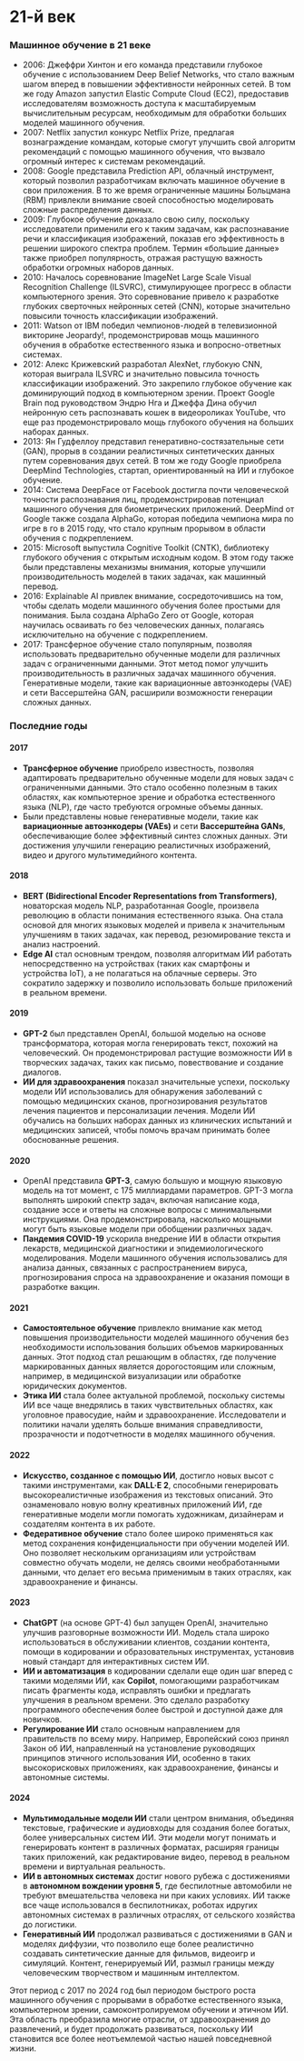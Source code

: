 # 21-й век

### Машинное обучение в 21 веке&#x20;

* 2006: Джеффри Хинтон и его команда представили глубокое обучение с использованием Deep Belief Networks, что стало важным шагом вперед в повышении эффективности нейронных сетей. В том же году Amazon запустил Elastic Compute Cloud (EC2), предоставив исследователям возможность доступа к масштабируемым вычислительным ресурсам, необходимым для обработки больших моделей машинного обучения.&#x20;
* 2007: Netflix запустил конкурс Netflix Prize, предлагая вознаграждение командам, которые смогут улучшить свой алгоритм рекомендаций с помощью машинного обучения, что вызвало огромный интерес к системам рекомендаций.&#x20;
* 2008: Google представила Prediction API, облачный инструмент, который позволил разработчикам включать машинное обучение в свои приложения. В то же время ограниченные машины Больцмана (RBM) привлекли внимание своей способностью моделировать сложные распределения данных.&#x20;
* 2009: Глубокое обучение доказало свою силу, поскольку исследователи применили его к таким задачам, как распознавание речи и классификация изображений, показав его эффективность в решении широкого спектра проблем. Термин «большие данные» также приобрел популярность, отражая растущую важность обработки огромных наборов данных.&#x20;
* 2010: Началось соревнование ImageNet Large Scale Visual Recognition Challenge (ILSVRC), стимулирующее прогресс в области компьютерного зрения. Это соревнование привело к разработке глубоких сверточных нейронных сетей (CNN), которые значительно повысили точность классификации изображений.&#x20;
* 2011: Watson от IBM победил чемпионов-людей в телевизионной викторине Jeopardy!, продемонстрировав мощь машинного обучения в обработке естественного языка и вопросно-ответных системах.&#x20;
* 2012: Алекс Крижевский разработал AlexNet, глубокую CNN, которая выиграла ILSVRC и значительно повысила точность классификации изображений. Это закрепило глубокое обучение как доминирующий подход в компьютерном зрении. Проект Google Brain под руководством Эндрю Нга и Джеффа Дина обучил нейронную сеть распознавать кошек в видеороликах YouTube, что еще раз продемонстрировало мощь глубокого обучения на больших наборах данных.&#x20;
* 2013: Ян Гудфеллоу представил генеративно-состязательные сети (GAN), прорыв в создании реалистичных синтетических данных путем соревнования двух сетей. В том же году Google приобрела DeepMind Technologies, стартап, ориентированный на ИИ и глубокое обучение.&#x20;
* 2014: Система DeepFace от Facebook достигла почти человеческой точности распознавания лиц, продемонстрировав потенциал машинного обучения для биометрических приложений. DeepMind от Google также создала AlphaGo, которая победила чемпиона мира по игре в го в 2015 году, что стало крупным прорывом в области обучения с подкреплением.&#x20;
* 2015: Microsoft выпустила Cognitive Toolkit (CNTK), библиотеку глубокого обучения с открытым исходным кодом. В этом году также были представлены механизмы внимания, которые улучшили производительность моделей в таких задачах, как машинный перевод.&#x20;
* 2016: Explainable AI привлек внимание, сосредоточившись на том, чтобы сделать модели машинного обучения более простыми для понимания. Была создана AlphaGo Zero от Google, которая научилась осваивать го без человеческих данных, полагаясь исключительно на обучение с подкреплением.&#x20;
* 2017: Трансферное обучение стало популярным, позволяя использовать предварительно обученные модели для различных задач с ограниченными данными. Этот метод помог улучшить производительность в различных задачах машинного обучения. Генеративные модели, такие как вариационные автоэнкодеры (VAE) и сети Вассерштейна GAN, расширили возможности генерации сложных данных.

### Последние годы

#### **2017**&#x20;

* **Трансферное обучение** приобрело известность, позволяя адаптировать предварительно обученные модели для новых задач с ограниченными данными. Это стало особенно полезным в таких областях, как компьютерное зрение и обработка естественного языка (NLP), где часто требуются огромные объемы данных.&#x20;
* Были представлены новые генеративные модели, такие как **вариационные автоэнкодеры (VAEs)** и сети **Вассерштейна GANs**, обеспечивающие более эффективный синтез сложных данных. Эти достижения улучшили генерацию реалистичных изображений, видео и другого мультимедийного контента.

#### **2018**&#x20;

* **BERT (Bidirectional Encoder Representations from Transformers)**, новаторская модель NLP, разработанная Google, произвела революцию в области понимания естественного языка. Она стала основой для многих языковых моделей и привела к значительным улучшениям в таких задачах, как перевод, резюмирование текста и анализ настроений.&#x20;
* **Edge AI** стал основным трендом, позволяя алгоритмам ИИ работать непосредственно на устройствах (таких как смартфоны и устройства IoT), а не полагаться на облачные серверы. Это сократило задержку и позволило использовать больше приложений в реальном времени.

#### **2019**

* **GPT-2** был представлен OpenAI, большой моделью на основе трансформатора, которая могла генерировать текст, похожий на человеческий. Он продемонстрировал растущие возможности ИИ в творческих задачах, таких как письмо, повествование и создание диалогов.&#x20;
* **ИИ для здравоохранения** показал значительные успехи, поскольку модели ИИ использовались для обнаружения заболеваний с помощью медицинских сканов, прогнозирования результатов лечения пациентов и персонализации лечения. Модели ИИ обучались на больших наборах данных из клинических испытаний и медицинских записей, чтобы помочь врачам принимать более обоснованные решения.

#### **2020**

* OpenAI представила **GPT-3**, самую большую и мощную языковую модель на тот момент, с 175 миллиардами параметров. GPT-3 могла выполнять широкий спектр задач, включая написание кода, создание эссе и ответы на сложные вопросы с минимальными инструкциями. Она продемонстрировала, насколько мощными могут быть языковые модели при обобщении различных задач.&#x20;
* **Пандемия COVID-19** ускорила внедрение ИИ в области открытия лекарств, медицинской диагностики и эпидемиологического моделирования. Модели машинного обучения использовались для анализа данных, связанных с распространением вируса, прогнозирования спроса на здравоохранение и оказания помощи в разработке вакцин.

#### 2021&#x20;

* **Самостоятельное обучение** привлекло внимание как метод повышения производительности моделей машинного обучения без необходимости использования больших объемов маркированных данных. Этот подход стал решающим в областях, где получение маркированных данных является дорогостоящим или сложным, например, в медицинской визуализации или обработке юридических документов.&#x20;
* **Этика ИИ** стала более актуальной проблемой, поскольку системы ИИ все чаще внедрялись в таких чувствительных областях, как уголовное правосудие, найм и здравоохранение. Исследователи и политики начали уделять больше внимания справедливости, прозрачности и подотчетности в моделях машинного обучения.

#### 2022&#x20;

* **Искусство, созданное с помощью ИИ**, достигло новых высот с такими инструментами, как **DALL·E 2**, способными генерировать высокореалистичные изображения из текстовых описаний. Это ознаменовало новую волну креативных приложений ИИ, где генеративные модели могли помогать художникам, дизайнерам и создателям контента в их работе.&#x20;
* **Федеративное обучение** стало более широко применяться как метод сохранения конфиденциальности при обучении моделей ИИ. Оно позволяет нескольким организациям или устройствам совместно обучать модели, не делясь своими необработанными данными, что делает его весьма применимым в таких отраслях, как здравоохранение и финансы.

#### 2023

* **ChatGPT** (на основе GPT-4) был запущен OpenAI, значительно улучшив разговорные возможности ИИ. Модель стала широко использоваться в обслуживании клиентов, создании контента, помощи в кодировании и образовательных инструментах, установив новый стандарт для интерактивных систем ИИ.&#x20;
* **ИИ и автоматизация** в кодировании сделали еще один шаг вперед с такими моделями ИИ, как **Copilot**, помогающими разработчикам писать фрагменты кода, исправлять ошибки и предлагать улучшения в реальном времени. Это сделало разработку программного обеспечения более быстрой и доступной даже для новичков.&#x20;
* **Регулирование ИИ** стало основным направлением для правительств по всему миру. Например, Европейский союз принял Закон об ИИ, направленный на установление руководящих принципов этичного использования ИИ, особенно в таких высокорисковых приложениях, как здравоохранение, финансы и автономные системы.

#### 2024&#x20;

* **Мультимодальные модели ИИ** стали центром внимания, объединяя текстовые, графические и аудиовходы для создания более богатых, более универсальных систем ИИ. Эти модели могут понимать и генерировать контент в различных форматах, расширяя границы таких приложений, как редактирование видео, перевод в реальном времени и виртуальная реальность.&#x20;
* **ИИ в автономных системах** достиг нового рубежа с достижениями в **автономном вождении уровня 5**, где беспилотные автомобили не требуют вмешательства человека ни при каких условиях. ИИ также все чаще использовался в беспилотниках, роботах и ​​других автономных системах в различных отраслях, от сельского хозяйства до логистики.&#x20;
* **Генеративный ИИ** продолжал развиваться с достижениями в GAN и моделях диффузии, что позволило еще более реалистично создавать синтетические данные для фильмов, видеоигр и симуляций. Контент, генерируемый ИИ, размыл границы между человеческим творчеством и машинным интеллектом.

Этот период с 2017 по 2024 год был периодом быстрого роста машинного обучения с прорывами в обработке естественного языка, компьютерном зрении, самоконтролируемом обучении и этичном ИИ. Эта область преобразила многие отрасли, от здравоохранения до развлечений, и будет продолжать развиваться, поскольку ИИ становится все более неотъемлемой частью нашей повседневной жизни.

